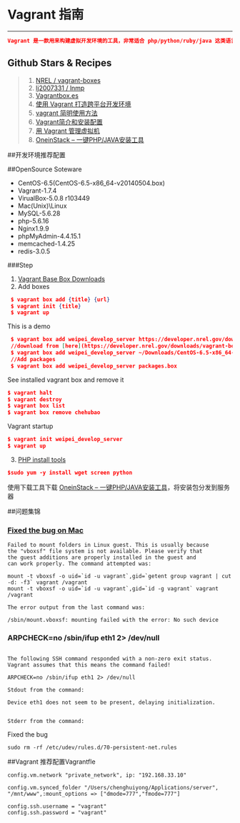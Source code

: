 # Vagrant 指南

---

```json
Vagrant 是一款用来构建虚拟开发环境的工具，非常适合 php/python/ruby/java 这类语言开发 web 应用，“代码在我机子上运行没有问题”这种说辞将成为历史。
```


## Github Stars & Recipes

> 1. [NREL / vagrant-boxes](https://github.com/NREL/vagrant-boxes)
> 2. [lj2007331 / lnmp](https://github.com/lj2007331/lnmp)
> 3. [Vagrantbox.es](http://www.vagrantbox.es/)
> 4. [使用 Vagrant 打造跨平台开发环境](http://segmentfault.com/a/1190000000264347)
> 5. [vagrant 简明使用方法](http://my.oschina.net/guanyue/blog/390287)
> 6. [Vagrant简介和安装配置](http://rmingwang.com/vagrant-commands-and-config.html)
> 7. [用 Vagrant 管理虚拟机](http://ninghao.net/blog/2077)
> 8. [OneinStack – 一键PHP/JAVA安装工具](http://oneinstack.com/)

##开发环境推荐配置

##OpenSource Soteware

+ CentOS-6.5(CentOS-6.5-x86_64-v20140504.box)
+ Vagrant-1.7.4
+ VirualBox-5.0.8 r103449
+ Mac(Unix)\Linux
+ MySQL-5.6.28
+ php-5.6.16
+ Nginx1.9.9
+ phpMyAdmin-4.4.15.1
+ memcached-1.4.25
+ redis-3.0.5

###Step

1. [Vagrant Base Box Downloads](http://nrel.github.io/vagrant-boxes/)
2. Add boxes
```json
 $ vagrant box add {title} {url}
 $ vagrant init {title}
 $ vagrant up
```
This is a demo
```json
 $ vagrant box add weipei_develop_server https://developer.nrel.gov/downloads/vagrant-boxes/CentOS-6.7-x86_64-v20151108.box
 //download from [here](https://developer.nrel.gov/downloads/vagrant-boxes/CentOS-6.7-x86_64-v20151108.box)
 $ vagrant box add weipei_develop_server ~/Downloads/CentOS-6.5-x86_64-v20140504.box
 //Add packages
 $ vagrant box add weipei_develop_server packages.box
```
See installed vagrant box and remove it
```json
$ vagrant halt
$ vagrant destroy
$ vagrant box list
$ vagrant box remove chehubao
```
Vagrant startup
```json
$ vagrant init weipei_develop_server
$ vagrant up
```



3. [PHP install tools](http://oneinstack.com/)

```json
$sudo yum -y install wget screen python
```
使用下载工具下载 [OneinStack – 一键PHP/JAVA安装工具](http://mirrors.linuxeye.com/oneinstack-full.tar.gz)，将安装包分发到服务器









##问题集锦

### [Fixed the bug on Mac](http://stackoverflow.com/questions/22717428/vagrant-error-failed-to-mount-folders-in-linux-guest)

```
Failed to mount folders in Linux guest. This is usually because
the "vboxsf" file system is not available. Please verify that
the guest additions are properly installed in the guest and
can work properly. The command attempted was:

mount -t vboxsf -o uid=`id -u vagrant`,gid=`getent group vagrant | cut -d: -f3` vagrant /vagrant
mount -t vboxsf -o uid=`id -u vagrant`,gid=`id -g vagrant` vagrant /vagrant

The error output from the last command was:

/sbin/mount.vboxsf: mounting failed with the error: No such device

```

### ARPCHECK=no /sbin/ifup eth1 2> /dev/null
```

The following SSH command responded with a non-zero exit status.
Vagrant assumes that this means the command failed!

ARPCHECK=no /sbin/ifup eth1 2> /dev/null

Stdout from the command:

Device eth1 does not seem to be present, delaying initialization.


Stderr from the command:
```
Fixed the bug
```
sudo rm -rf /etc/udev/rules.d/70-persistent-net.rules
```


##Vagrant 推荐配置Vagrantfle

```
config.vm.network "private_network", ip: "192.168.33.10"

config.vm.synced_folder "/Users/chenghuiyong/Applications/server", "/mnt/www",:mount_options => ["dmode=777","fmode=777"]

config.ssh.username = "vagrant"
config.ssh.password = "vagrant"
```
